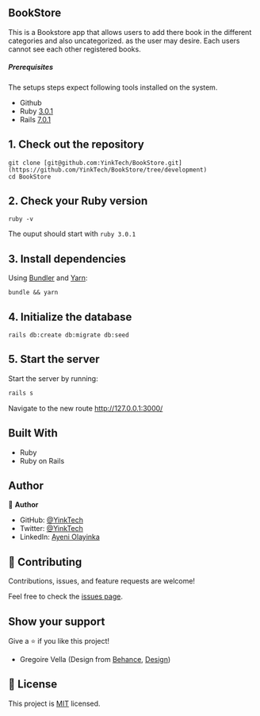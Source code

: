 ## BookStore
This is a Bookstore app that allows users to add there book in the different categories and also uncategorized. as the user may desire. Each users cannot see each other registered books.

##### Prerequisites

The setups steps expect following tools installed on the system.

- Github
- Ruby [3.0.1](https://github.com/ruby/ruby/tree/ruby_3_1)
- Rails [7.0.1](https://github.com/rails/rails/tree/v7.0.1)

## 1. Check out the repository
```shell+
git clone [git@github.com:YinkTech/BookStore.git](https://github.com/YinkTech/BookStore/tree/development)
cd BookStore
```

## 2. Check your Ruby version

```shell
ruby -v
```

The ouput should start with `ruby 3.0.1`

## 3. Install dependencies

Using [Bundler](https://github.com/bundler/bundler) and [Yarn](https://github.com/yarnpkg/yarn):

```shell
bundle && yarn
```

## 4. Initialize the database

```shell
rails db:create db:migrate db:seed
```
## 5. Start the server

Start the server by running:

```ruby
rails s
```
Navigate to the new route http://127.0.0.1:3000/

## Built With

- Ruby
- Ruby on Rails

## Author
👤 **Author**

- GitHub: [@YinkTech](https://github.com/yinktech)
- Twitter: [@YinkTech](https://twitter.com/yink_tech)
- LinkedIn: [Ayeni Olayinka](https://www.linkedin.com/in/yinktech/)
## 🤝 Contributing

Contributions, issues, and feature requests are welcome!

Feel free to check the [issues page](https://github.com/YinkTech/BookStore/issues).

## Show your support

Give a ⭐️ if you like this project!


*  Gregoire Vella (Design from [Behance](https://www.behance.net/gregoirevella), [Design](https://www.behance.net/gallery/19759151/Snapscan-iOs-design-and-branding))
## 📝 License

This project is [MIT](https://creativecommons.org/licenses/by-nc/4.0/) licensed.